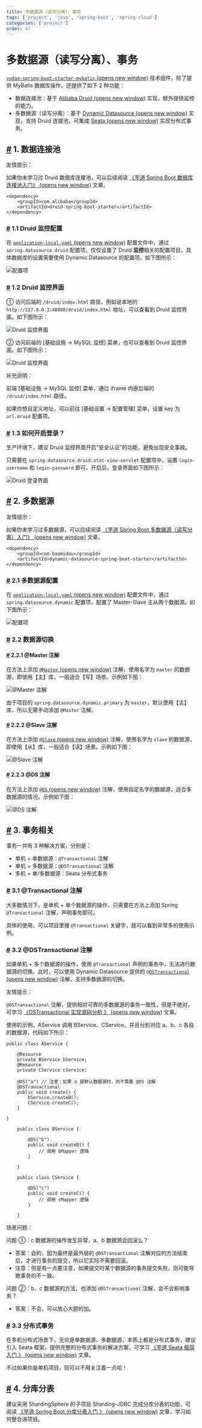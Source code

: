 ```yaml
---
title: 多数据源（读写分离）、事务
tags: ['project', 'java', 'spring-boot', 'spring-cloud']
categories: ['project']
order: 47
---
```

# 多数据源（读写分离）、事务

[`yudao-spring-boot-starter-mybatis`  (opens new window)](https://github.com/YunaiV/ruoyi-vue-pro/blob/master/yudao-framework/yudao-spring-boot-starter-mybatis/) 技术组件，除了提供 MyBatis 数据库操作，还提供了如下 2 种功能：

 * 数据连接池：基于 [Alibaba Druid  (opens new window)](https://github.com/alibaba/druid) 实现，额外提供监控的能力。
* 多数据源（读写分离）：基于 [Dynamic Datasource  (opens new window)](https://github.com/baomidou/dynamic-datasource-spring-boot-starter) 实现，支持 Druid 连接池，可集成 [Seata  (opens new window)](https://www.iocoder.cn/Seata/install/?yudao) 实现分布式事务。

 ## [#](#_1-数据连接池) 1. 数据连接池

 友情提示：

 如果你未学习过 Druid 数据库连接池，可以后续阅读 [《芋道 Spring Boot 数据库连接池入门》  (opens new window)](http://www.iocoder.cn/Spring-Boot/datasource-pool/?yudao) 文章。

 
```
<dependency>
    <groupId>com.alibaba</groupId>
    <artifactId>druid-spring-boot-starter</artifactId>
</dependency>

```
### [#](#_1-1-druid-监控配置) 1.1 Druid 监控配置

 在 [`application-local.yaml`  (opens new window)](https://github.com/YunaiV/ruoyi-vue-pro/blob/master/yudao-server/src/main/resources/application-local.yaml) 配置文件中，通过 `spring.datasource.druid` 配置项，仅仅设置了 Druid **监控**相关的配置项目，具体数据库的设置需要使用 Dynamic Datasource 的配置项。如下图所示：

 ![ 配置项](https://doc.iocoder.cn/img/%E5%A4%9A%E6%95%B0%E6%8D%AE%E6%BA%90/01.png)

 ### [#](#_1-2-druid-监控界面) 1.2 Druid 监控界面

 ① 访问后端的 `/druid/index.html` 路径，例如说本地的 `http://127.0.0.1:48080/druid/index.html` 地址，可以查看到 Druid 监控界面。如下图所示：

 ![Druid 监控界面](https://doc.iocoder.cn/img/%E5%A4%9A%E6%95%B0%E6%8D%AE%E6%BA%90/02.png)

 ② 访问前端的 [基础设施 -> MySQL 监控] 菜单，也可以查看到 Druid 监控界面。如下图所示：

 ![Druid 监控界面](https://doc.iocoder.cn/img/%E5%A4%9A%E6%95%B0%E6%8D%AE%E6%BA%90/03.png)

 补充说明：

 前端 [基础设施 -> MySQL 监控] 菜单，通过 iframe 内嵌后端的 `/druid/index.html` 路径。

 如果你想自定义地址，可以前往 [基础设置 -> 配置管理] 菜单，设置 key 为 `url.druid` 配置项。

 ### [#](#_1-3-如何开启登录) 1.3 如何开启登录？

 生产环境下，建议 Druid 监控界面开启“安全认证”的功能，避免出现安全事故。

 只需要在 `spring.datasource.druid.stat-view-servlet` 配置项中，设置 `login-username` 和 `login-password` 即可。开启后，登录界面如下图所示：

 ![Druid 登录界面](https://doc.iocoder.cn/img/%E5%A4%9A%E6%95%B0%E6%8D%AE%E6%BA%90/druid-security.png)

 ## [#](#_2-多数据源) 2. 多数据源

 友情提示：

 如果你未学习过多数据源，可以后续阅读 [《芋道 Spring Boot 多数据源（读写分离）入门》  (opens new window)](http://www.iocoder.cn/Spring-Boot/dynamic-datasource/?yudao) 文章。

 
```
<dependency>
    <groupId>com.baomidou</groupId>
    <artifactId>dynamic-datasource-spring-boot-starter</artifactId>
</dependency>

```
### [#](#_2-1-多数据源配置) 2.1 多数据源配置

 在 [`application-local.yaml`  (opens new window)](https://github.com/YunaiV/ruoyi-vue-pro/blob/master/yudao-server/src/main/resources/application-local.yaml#L30-L58) 配置文件中，通过 `spring.datasource.dynamic` 配置项，配置了 Master-Slave 主从两个数据源。如下图所示：

 ![ 配置项](https://doc.iocoder.cn/img/%E5%A4%9A%E6%95%B0%E6%8D%AE%E6%BA%90/04.png)

 ### [#](#_2-2-数据源切换) 2.2 数据源切换

 #### [#](#_2-2-1-master-注解) 2.2.1 @Master 注解

 在方法上添加 [`@Master`  (opens new window)](https://github.com/baomidou/dynamic-datasource-spring-boot-starter/blob/master/src/main/java/com/baomidou/dynamic/datasource/annotation/Master.java) 注解，使用名字为 `master` 的数据源，即使用【主】库，一般适合【写】场景。示例如下图：

 ![@Master 注解](https://doc.iocoder.cn/img/%E5%A4%9A%E6%95%B0%E6%8D%AE%E6%BA%90/05.png)

 由于项目的 `spring.datasource.dynamic.primary` 为 `master`，默认使用【主】库，所以无需手动添加 `@Master` 注解。

 #### [#](#_2-2-2-slave-注解) 2.2.2 @Slave 注解

 在方法上添加 [`@Slave`  (opens new window)](https://github.com/baomidou/dynamic-datasource-spring-boot-starter/blob/master/src/main/java/com/baomidou/dynamic/datasource/annotation/Slave.java) 注解，使用名字为 `slave` 的数据源，即使用【从】库，一般适合【读】场景。示例如下图：

 ![@Slave 注解](https://doc.iocoder.cn/img/%E5%A4%9A%E6%95%B0%E6%8D%AE%E6%BA%90/06.png)

 #### [#](#_2-2-3-ds-注解) 2.2.3 @DS 注解

 在方法上添加 [`@DS`  (opens new window)](https://github.com/baomidou/dynamic-datasource-spring-boot-starter/blob/master/src/main/java/com/baomidou/dynamic/datasource/annotation/DS.java) 注解，使用指定名字的数据源，适合多数据源的情况。示例如下图：

 ![@DS 注解](https://doc.iocoder.cn/img/%E5%A4%9A%E6%95%B0%E6%8D%AE%E6%BA%90/07.png)

 ## [#](#_3-事务相关) 3. 事务相关

 事务一共有 3 种解决方案，分别是：

 * 单机 + 单数据源：`@Transactional` 注解
* 单机 + 多数据源：`@DSTransactional` 注解
* 多机 + 单/多数据源：Seata 分布式事务

 ### [#](#_3-1-transactional-注解) 3.1 @Transactional 注解

 大多数情况下，是单机 + 单个数据源的操作，只需要在方法上添加 Spring `@Transactional` 注解，声明事务即可。

 具体的使用，可以项目里搜 `@Transactional` 关键字，就可以看到非常多的使用示例。

 ### [#](#_3-2-dstransactional-注解) 3.2 @DSTransactional 注解

 如果单机 + 多个数据源的操作，使用 `@Transactional` 声明的事务中，无法进行数据源的切换。此时，可以使用 Dynamic Datasource 提供的 [`@DSTransactional`  (opens new window)](https://github.com/baomidou/dynamic-datasource-spring-boot-starter/blob/master/src/main/java/com/baomidou/dynamic/datasource/annotation/DSTransactional.java) 注解，支持多数据源的切换。

 友情提示：

 `@DSTransactional` 注解，提供相对可靠的多数据源的事务一致性，但是不绝对，可学习 [《DSTransactional 实现源码分析 》  (opens new window)](https://www.yinxiang.com/everhub/note/ac0175c8-35f5-4d66-8cd3-c662d7a16441) 文章。

 使用的示例，AService 调用 BService、CService，并且分别对应 a、b、c 各自的数据源，代码如下所示：

 
```
public class AService {
    
    @Resource
    private BService bService;
    @Resource
    private CService cService;
    
    @DS("a") // 注意：如果 a 是默认数据源时，则不需要 @DS 注解
    @DSTransactional
    public void create() {
        bService.createB();
        CService.createC();
    }
    
}

    public class BService {
        
        @DS("b")
        public void createB() {
            // 调用 bMapper 逻辑
        }
        
    }
    
    public class CService {
        
        @DS("c")
        public void createC() {
            // 调用 cMapper 逻辑
        }
        
    }

```
场景问题：

 问题 ①：c 数据源的操作发生异常，a、b 数据源会回滚么？

 * 答案：会的，因为最终是最外层的 `@DSTransactional` 注解对应的方法结束后，才进行事务的提交，所以它实际不需要回滚。
* 注意：但是有一点要注意，如果提交时某个数据源的事务提交失败，则可能导致事务的不一致。

 问题 ②：b、c 数据源的方法，也添加 `@DSTransactional` 注解，会不会影响事务？

 * 答案：不会，可以放心大胆的加。
 ### [#](#_3-3-分布式事务) 3.3 分布式事务

 在多机分布式场景下，无论是单数据源、多数据源，本质上都是分布式事务，建议引入 Seata 框架，提供完整的分布式事务的解决方案，可学习 [《芋道 Seata 极简入门 》  (opens new window)](https://www.iocoder.cn/Seata/install/?yudao) 文章。

 不过如果你是单机项目，则可以不用关注着一点哈！

 ## [#](#_4-分库分表) 4. 分库分表

 建议采用 ShardingSphere 的子项目 Sharding-JDBC 完成分库分表的功能，可阅读 [《芋道 Spring Boot 分库分表入门 》  (opens new window)](https://www.iocoder.cn/Spring-Boot/sharding-datasource/?yudao) 文章，学习如何整合进项目。

